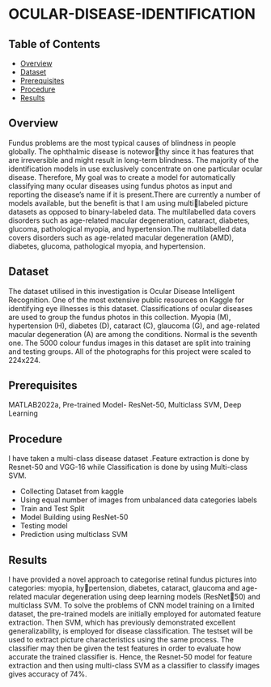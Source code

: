 # OCULAR-DISEASE-IDENTIFICATION

## Table of Contents
- [Overview](#overview)
- [Dataset](#dataset)
- [Prerequisites](#prerequisites)
- [Procedure](#procedure)
- [Results](#results)
## Overview
Fundus problems are the most typical causes of
blindness in people globally. The ophthalmic disease is noteworthy since it has features that are irreversible and might result in
long-term blindness. The majority of the identification models in use exclusively
concentrate on one particular ocular disease. Therefore, My
goal was to create a model for automatically classifying many
ocular diseases using fundus photos as input and reporting the
disease’s name if it is present.There are currently a number of models available, but the benefit is that I am using multilabeled picture datasets as opposed to binary-labeled data. The
multilabelled data covers disorders such as age-related macular
degeneration, cataract, diabetes, glucoma, pathological myopia,
and hypertension.The multilabelled data covers disorders such
as age-related macular degeneration (AMD), diabetes, glucoma,
pathological myopia, and hypertension.
## Dataset
The dataset utilised in this investigation is Ocular Disease
Intelligent Recognition. One of the most extensive public
resources on Kaggle for identifying eye illnesses is this
dataset. Classifications of ocular diseases are used to
group the fundus photos in this collection. Myopia (M),
hypertension (H), diabetes (D), cataract (C), glaucoma (G),
and age-related macular degeneration (A) are among the
conditions. Normal is the seventh one. The 5000 colour
fundus images in this dataset are split into training and testing
groups. All of the photographs for this project were scaled to
224x224.
## Prerequisites
MATLAB2022a, Pre-trained Model- ResNet-50, Multiclass SVM, Deep Learning
## Procedure 
I have taken a multi-class disease dataset .Feature extraction is done by Resnet-50
and VGG-16 while Classification is done by using Multi-class SVM.
- Collecting Dataset from kaggle
- Using equal number of images from unbalanced data
  categories labels
- Train and Test Split
- Model Building using ResNet-50
- Testing model
- Prediction using multiclass SVM

## Results
I have provided a novel approach to categorise
retinal fundus pictures into categories: myopia, hypertension, diabetes, cataract, glaucoma and age-related macular
degeneration using deep learning models (ResNet50) and multiclass SVM. To solve the problems
of CNN model training on a limited dataset, the pre-trained
models are initially employed for automated feature extraction.
Then SVM, which has previously demonstrated excellent
generalizability, is employed for disease classification. The
testset will be used to extract picture characteristics using
the same process. The classifier may then be given the test
features in order to evaluate how accurate the trained classifier
is. Hence, the Resnet-50 model for feature extraction and then
using multi-class SVM as a classifier to classify images gives
accuracy of 74%.
